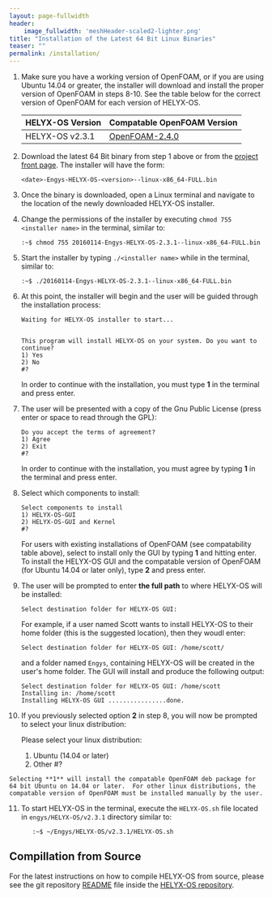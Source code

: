 ```yaml
---
layout: page-fullwidth
header:
    image_fullwidth: 'meshHeader-scaled2-lighter.png'
title: "Installation of the Latest 64 Bit Linux Binaries"
teaser: ""
permalink: /installation/
---
```


1.  Make sure you have a working version of OpenFOAM, or if you are using Ubuntu 14.04 or greater, the installer will download and install the proper version of OpenFOAM in steps 8-10.  See the table below for the correct version of OpenFOAM for each version of HELYX-OS.

    HELYX-OS Version | Compatable OpenFOAM Version
    -----------------|----------------------------
    HELYX-OS v2.3.1  | [OpenFOAM-2.4.0](http://www.openfoam.org/archive/2.4.0/download/source.php)

2.  Download the latest 64 Bit binary from step 1 above or from the [project front page](http://engys.github.io/HELYX-OS/).  The installer will have the form:

        <date>-Engys-HELYX-OS-<version>--linux-x86_64-FULL.bin

3.  Once the binary is downloaded, open a Linux terminal and navigate to the location of the newly downloaded HELYX-OS installer.

4.  Change the permissions of the installer by executing ```chmod 755 <installer name>``` in the terminal, similar to:

        :~$ chmod 755 20160114-Engys-HELYX-OS-2.3.1--linux-x86_64-FULL.bin

5.  Start the installer by typing ```./<installer name>``` while in the terminal, similar to:

        :~$ ./20160114-Engys-HELYX-OS-2.3.1--linux-x86_64-FULL.bin

6.  At this point, the installer will begin and the user will be guided through the installation process:

        Waiting for HELYX-OS installer to start...
    
        
        This program will install HELYX-OS on your system. Do you want to continue?
        1) Yes
        2) No
        #?
    
    In order to continue with the installation, you must type **1** in the terminal and press enter.<br>

7.  The user will be presented with a copy of the Gnu Public License (press enter or space to read through the GPL):

        Do you accept the terms of agreement?
        1) Agree
        2) Exit
        #?

    In order to continue with the installation, you must agree by typing **1** in the terminal and press enter.<br>

8.  Select which components to install:

        Select components to install
        1) HELYX-OS-GUI
        2) HELYX-OS-GUI and Kernel
        #?

    For users with existing installations of OpenFOAM (see compatability table above), select to install only the GUI by typing **1** and hitting enter.  To install the HELYX-OS GUI and the compatable version of OpenFOAM (for Ubuntu 14.04 or later only), type **2** and press enter. 

9.  The user will be prompted to enter **the full path** to where HELYX-OS will be installed:

        Select destination folder for HELYX-OS GUI:

    For example, if a user named Scott wants to install HELYX-OS to their home folder (this is the suggested location), then they woudl enter:

        Select destination folder for HELYX-OS GUI: /home/scott/
    
    and a folder named ```Engys```, containing HELYX-OS will be created in the user's home folder.  The GUI will install and produce the following output:

        Select destination folder for HELYX-OS GUI: /home/scott
        Installing in: /home/scott
        Installing HELYX-OS GUI ................done.

10.  If you previously selected option **2** in step 8, you will now be prompted to select your linux distribution:

        Please select your linux distribution:
        1) Ubuntu (14.04 or later)
        2) Other
        #?
    
    Selecting **1** will install the compatable OpenFOAM deb package for 64 bit Ubuntu on 14.04 or later.  For other linux distributions, the compatable version of OpenFOAM must be installed manually by the user.

11.  To start HELYX-OS in the terminal, execute the ```HELYX-OS.sh``` file located in ```engys/HELYX-OS/v2.3.1``` directory similar to:
    
            :~$ ~/Engys/HELYX-OS/v2.3.1/HELYX-OS.sh

## Compillation from Source
For the latest instructions on how to compile HELYX-OS from source, please see the git repository [README](https://github.com/ENGYS/HELYX-OS/blob/master/README.md) file inside the [HELYX-OS repository](https://github.com/ENGYS/HELYX-OS).
